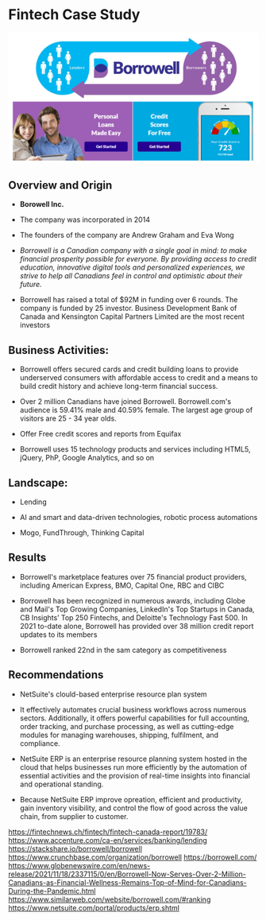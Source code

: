 # Fintech Case Study
![images](pic.png)
## Overview and Origin

* **Borowell Inc.**

* The company was incorporated in 2014

* The founders of the company are Andrew Graham and Eva Wong

* *Borrowell is a Canadian company with a single goal in mind: to make financial prosperity possible for everyone. By providing access to credit education, innovative digital tools and personalized experiences, we strive to help all Canadians feel in control and optimistic about their future.*
* Borrowell has raised a total of $92M in funding over 6 rounds. The company is funded by 25 investor. Business Development Bank of Canada and Kensington Capital Partners Limited are the most recent investors


## Business Activities:

* Borrowell offers secured cards and credit building loans to provide underserved consumers with affordable access to credit and a means to build credit history and achieve long-term financial success.

* Over 2 million Canadians have joined Borrowell. Borrowell.com's audience is 59.41% male and 40.59% female. The largest age group of visitors are 25 - 34 year olds.

* Offer Free credit scores and reports from Equifax

* Borrowell uses 15 technology products and services including HTML5, jQuery, PhP, Google Analytics, and so on

## Landscape:

* Lending

* AI and smart and data-driven technologies, robotic process automations

* Mogo, FundThrough, Thinking Capital

## Results

* Borrowell's marketplace features over 75 financial product providers, including American Express, BMO, Capital One, RBC and CIBC

* Borrowell has been recognized in numerous awards, including Globe and Mail's Top Growing Companies, LinkedIn's Top Startups in Canada, CB Insights’ Top 250 Fintechs, and Deloitte's Technology Fast 500. In 2021 to-date alone, Borrowell has provided over 38 million credit report updates to its members

* Borrowell ranked 22nd in the sam category as competitiveness

## Recommendations

* NetSuite's clould-based enterprise resource plan system

* It effectively automates crucial business workflows across numerous sectors. Additionally, it offers powerful capabilities for full accounting, order tracking, and purchase processing, as well as cutting-edge modules for managing warehouses, shipping, fulfilment, and compliance. 

* NetSuite ERP is an enterprise resource planning system hosted in the cloud that helps businesses run more efficiently by the automation of essential activities and the provision of real-time insights into financial and operational standing.

* Because NetSuite ERP improve opreation, efficient and productivity, gain inventory visibility, and control the flow of good across the value chain, from supplier to customer. 

https://fintechnews.ch/fintech/fintech-canada-report/19783/
https://www.accenture.com/ca-en/services/banking/lending
https://stackshare.io/borrowell/borrowell
https://www.crunchbase.com/organization/borrowell
https://borrowell.com/
https://www.globenewswire.com/en/news-release/2021/11/18/2337115/0/en/Borrowell-Now-Serves-Over-2-Million-Canadians-as-Financial-Wellness-Remains-Top-of-Mind-for-Canadians-During-the-Pandemic.html
https://www.similarweb.com/website/borrowell.com/#ranking
https://www.netsuite.com/portal/products/erp.shtml
